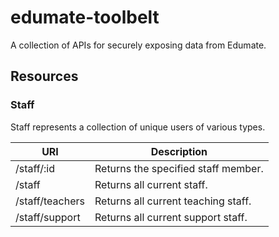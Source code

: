 # edumate-toolbelt

A collection of APIs for securely exposing data from Edumate.

## Resources

### Staff

Staff represents a collection of unique users of various types.

URI               | Description
------------------|----------------------------------------------
/staff/:id        | Returns the specified staff member.
/staff            | Returns all current staff.
/staff/teachers   | Returns all current teaching staff.
/staff/support    | Returns all current support staff.
